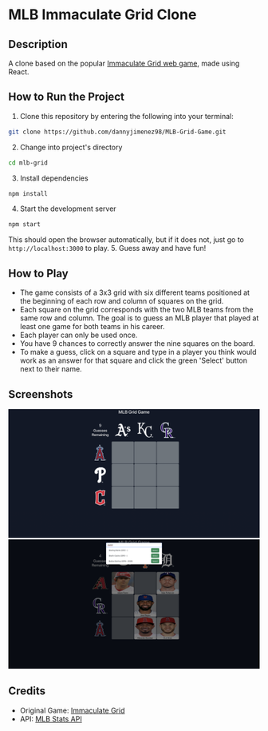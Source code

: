 # MLB Immaculate Grid Clone

## Description
A clone based on the popular [Immaculate Grid web game](https://www.immaculategrid.com/), made using React.

## How to Run the Project
1. Clone this repository by entering the following into your terminal: 
```bash
git clone https://github.com/dannyjimenez98/MLB-Grid-Game.git
```
2. Change into project's directory
```bash
cd mlb-grid
```
3. Install dependencies
```bash
npm install
```
4. Start the development server
```bash
npm start
```
This should open the browser automatically, but if it does not, just go to `http://localhost:3000` to play.
5. Guess away and have fun!

## How to Play
- The game consists of a 3x3 grid with six different teams positioned at the beginning of each row and column of squares on the grid.
- Each square on the grid corresponds with the two MLB teams from the same row and column. The goal is to guess an MLB player that played at least one game for both teams in his career. 
- Each player can only be used once.
- You have 9 chances to correctly answer the nine squares on the board.
- To make a guess, click on a square and type in a player you think would work as an answer for that square and click the green 'Select' button next to their name.

## Screenshots
![Project Screenshot Grid](<mlb_grid_screenshot1.png>)
![Project Screenshot Guess](<mlb_grid_screenshot2.png>)

## Credits
- Original Game: [Immaculate Grid](https://www.immaculategrid.com/)
- API: [MLB Stats API](https://statsapi.mlb.com/)